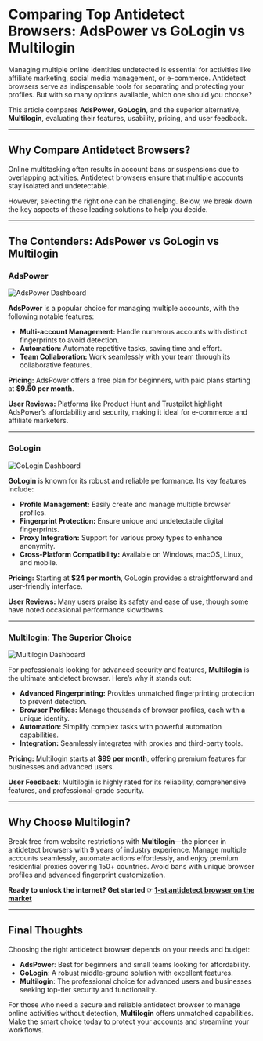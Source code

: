 # Comparing Top Antidetect Browsers: AdsPower vs GoLogin vs Multilogin

Managing multiple online identities undetected is essential for activities like affiliate marketing, social media management, or e-commerce. Antidetect browsers serve as indispensable tools for separating and protecting your profiles. But with so many options available, which one should you choose? 

This article compares **AdsPower**, **GoLogin**, and the superior alternative, **Multilogin**, evaluating their features, usability, pricing, and user feedback.

---

## Why Compare Antidetect Browsers?

Online multitasking often results in account bans or suspensions due to overlapping activities. Antidetect browsers ensure that multiple accounts stay isolated and undetectable. 

However, selecting the right one can be challenging. Below, we break down the key aspects of these leading solutions to help you decide.

---

## The Contenders: AdsPower vs GoLogin vs Multilogin

### **AdsPower**

![AdsPower Dashboard](https://lh7-us.googleusercontent.com/docsz/AD_4nXe_TkPqBol4u0kO7iW9f76ebVYGTYkUWm9dGS4N1yhAIcR46wi3NYVp5VK0rKDCdqPL8sgUCQLwRccfkXXte50O7wPVu9wR94xcj3KFTJKry6iHy0b9-qYaQwygwbW1WWkkxaJ9j7VAaAbPtSsTGJYjm9_u?key=70sEFJFtkq0qrMF96QdpYQ)

**AdsPower** is a popular choice for managing multiple accounts, with the following notable features:

- **Multi-account Management:** Handle numerous accounts with distinct fingerprints to avoid detection.
- **Automation:** Automate repetitive tasks, saving time and effort.
- **Team Collaboration:** Work seamlessly with your team through its collaborative features.

**Pricing:** AdsPower offers a free plan for beginners, with paid plans starting at **$9.50 per month**. 

**User Reviews:** Platforms like Product Hunt and Trustpilot highlight AdsPower’s affordability and security, making it ideal for e-commerce and affiliate marketers.

---

### **GoLogin**

![GoLogin Dashboard](https://lh7-us.googleusercontent.com/docsz/AD_4nXdKL4unPq2dDSj6VWAg79eyDpqCPYJ9hGTsnAUL9UsjqHRAc2JcKIpI_5C8cCaf86P0raQhrrJkT3E0pJM0aH5CFGdFaiKFpAy0xwTrOu9_1D5Bo9V7RRTjxmOfTzv9NAu_g2XLv7ohYDbuo8vcIHpOQSM?key=70sEFJFtkq0qrMF96QdpYQ)

**GoLogin** is known for its robust and reliable performance. Its key features include:

- **Profile Management:** Easily create and manage multiple browser profiles.
- **Fingerprint Protection:** Ensure unique and undetectable digital fingerprints.
- **Proxy Integration:** Support for various proxy types to enhance anonymity.
- **Cross-Platform Compatibility:** Available on Windows, macOS, Linux, and mobile.

**Pricing:** Starting at **$24 per month**, GoLogin provides a straightforward and user-friendly interface.

**User Reviews:** Many users praise its safety and ease of use, though some have noted occasional performance slowdowns.

---

### **Multilogin: The Superior Choice**

![Multilogin Dashboard](https://lh7-us.googleusercontent.com/docsz/AD_4nXe93JOt2Ly-fr8GhyB71UZ5sc2Ue1KYlAjdr19D_Y9bT8_EE-GbgOSd9swKUCQQaYoJj0jBE09Sy-59zBLlMHUWZ_e224TD91klcoWIY_9y-gkct71oe2OsNsynO9lSL_Vj6bML-536VEt2bIvWQWtvev-Q?key=70sEFJFtkq0qrMF96QdpYQ)

For professionals looking for advanced security and features, **Multilogin** is the ultimate antidetect browser. Here’s why it stands out:

- **Advanced Fingerprinting:** Provides unmatched fingerprinting protection to prevent detection.
- **Browser Profiles:** Manage thousands of browser profiles, each with a unique identity.
- **Automation:** Simplify complex tasks with powerful automation capabilities.
- **Integration:** Seamlessly integrates with proxies and third-party tools.

**Pricing:** Multilogin starts at **$99 per month**, offering premium features for businesses and advanced users.

**User Feedback:** Multilogin is highly rated for its reliability, comprehensive features, and professional-grade security.

---

## Why Choose Multilogin?

Break free from website restrictions with **Multilogin**—the pioneer in antidetect browsers with 9 years of industry experience. Manage multiple accounts seamlessly, automate actions effortlessly, and enjoy premium residential proxies covering 150+ countries. Avoid bans with unique browser profiles and advanced fingerprint customization.

**Ready to unlock the internet? Get started ☞ [1-st antidetect browser on the market](https://bit.ly/multIlogin)**

---

## Final Thoughts

Choosing the right antidetect browser depends on your needs and budget:

- **AdsPower**: Best for beginners and small teams looking for affordability.
- **GoLogin**: A robust middle-ground solution with excellent features.
- **Multilogin**: The professional choice for advanced users and businesses seeking top-tier security and functionality.

For those who need a secure and reliable antidetect browser to manage online activities without detection, **Multilogin** offers unmatched capabilities. Make the smart choice today to protect your accounts and streamline your workflows.
